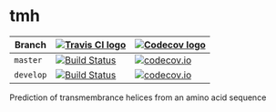 # tmh

Branch   |[![Travis CI logo](pics/TravisCI.png)](https://travis-ci.org)|[![Codecov logo](pics/Codecov.png)](https://www.codecov.io)
---------|----------------------------------------------------------------------------------------------------------------------------------------|----------------------------------------------------------------------------------------------------------------------------------------------------------------------
`master `|[![Build Status](https://travis-ci.org/richelbilderbeek/tmh.svg?branch=master)](https://travis-ci.org/richelbilderbeek/tmh) |[![codecov.io](https://codecov.io/github/richelbilderbeek/tmh/coverage.svg?branch=master)](https://codecov.io/github/richelbilderbeek/tmh/branch/master)
`develop`|[![Build Status](https://travis-ci.org/richelbilderbeek/tmh.svg?branch=develop)](https://travis-ci.org/richelbilderbeek/tmh)|[![codecov.io](https://codecov.io/github/richelbilderbeek/tmh/coverage.svg?branch=develop)](https://codecov.io/github/richelbilderbeek/tmh/branch/develop)

Prediction of transmembrance helices from an amino acid sequence

